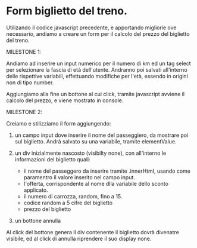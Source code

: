# Form biglietto del treno.

Utilizando il codice javascript precedente, e apportando migliorie ove necessario, andiamo a creare un form per il calcolo del prezzo del biglietto del treno.

MILESTONE 1:

Andiamo ad inserire un input numerico per il numero di km ed un tag select per selezionare la fascia di età dell'utente. Andranno poi salvati all'interno delle rispettive variabili, effettuando modifiche per l'età, essendo in origini non di tipo number.

Aggiungiamo alla fine un bottone al cui click, tramite javascript avviene il calcolo del prezzo, e viene mostrato in console.

MILESTONE 2:

Creiamo e stilizziamo il form aggiungendo:

1) un campo input dove inserire il nome del passeggiero, da mostrare poi sul biglietto. Andrà salvato su una variabile, tramite elementValue.
2) un div inizialmente nascosto (visibilty none), con all'interno le informazioni del biglietto quali:

    - il nome del passeggero da inserire tramite .innerHtml, usando come paramentro il valore inserito nel campo input.
    - l'offerta, corrispondente al nome dlla variabile dello sconto applicato.
    - il numero di carrozza, random, fino a 15.
    - codice random a 5 cifre del biglietto
    - prezzo del biglietto

3) un bottone annulla

Al click del bottone genera il div contenente il biglietto dovrà divenatre visibile, ed al click di annulla riprendere il suo display none.